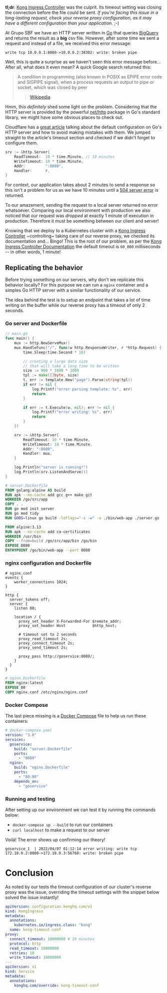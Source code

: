 **tl;dr**: [Kong Ingress Controller][] was the culprit. Its timeout setting was closing the
connection before the file could be sent. _If you're facing this issue in a
long-lasting request, check your reverse proxy configuration, as it may have a
different configuration than your application._ ;-)

At Grupo SBF we have an HTTP server written in [Go](https://go.dev/) that
queries [BigQuery](https://cloud.google.com/bigquery) and returns the result
as a **big** csv file. However, after some time we sent a request and instead
of a file, we received this error message:

```
write tcp 10.0.0.1:8080->10.0.0.2:38302: write: broken pipe
```

Well, this is quite a surprise as we haven't seen this error message before...
After all, what does it even mean? A quick Google search returned this:

> A condition in programming (also known in POSIX as EPIPE error code and
> SIGPIPE signal), when a process requests an output to pipe or socket, which
> was closed by peer
>
> > [Wikipedia](https://en.wikipedia.org/wiki/Broken_pipe)

Hmm, this _definitely_ shed some light on the problem. Considering that the
HTTP server is provided by the powerful [net/http](https://pkg.go.dev/net/http)
package in Go's standard library, we might have some obvious places to check
out.

Cloudflare has a [great
article](https://blog.cloudflare.com/exposing-go-on-the-internet/) talking
about the default configuration on Go's HTTP server and how to avoid making
mistakes with them. We jumped straight to the article's timeout section and
checked if we didn't forget to configure them.

```go
srv := &http.Server{
	ReadTimeout:  10 * time.Minute, // 10 minutes
	WriteTimeout: 10 * time.Minute,
	Addr:         ":8080",
	Handler:      r,
}
```

For context, our application takes about 2 minutes to send a response so this
isn't a problem for us as we have 10 minutes until a [504 server
error](https://developer.mozilla.org/en-US/docs/Web/HTTP/Status/504) is
returned.

To our amazement, sending the request to a local server returned no error
whatsoever. Comparing our local environment with production we also noticed
that our request was _dropped_ at exactly 1 minute of execution in production.
Therefore it must be something between our client and server!

Knowing that we deploy to a Kubernetes cluster with a [Kong Ingress
Controller][] ~controlling~ taking care of our reverse proxy, we checked its
documentation and... Bingo! This is the root of our problem, as per the [Kong
Ingress Controller Documentation][] the default timeout is `60_000`
milliseconds -- in other words, 1 minute!

## Replicating the behavior

Before trying something on our servers, why don't we replicate this behavior
locally? For this purpose we can run a `nginx` container and a simples Go HTTP
server with a similar functionality of our service.

The idea behind the test is to setup an endpoint that takes a lot of time writing
on the buffer while our reverse proxy has a timeout of only 2 seconds.

### Go server and Dockerfile

```go
// main.go
func main() {
    mux := http.NewServeMux()
    mux.HandleFunc("/", func(w http.ResponseWriter, r *http.Request) {
        time.Sleep(time.Second * 10)

        // creating a large data size
        // that will take a long time to be written
        size := 900 * 1000 * 1000
        tpl := make([]byte, size)
        t, err := template.New("page").Parse(string(tpl))
        if err != nil {
            log.Printf("error parsing template: %s", err)
            return
        }

        if err := t.Execute(w, nil); err != nil {
            log.Printf("error writing: %s", err)
            return
        }
    })

    srv := &http.Server{
        ReadTimeout: 10 * time.Minute,
        WriteTimeout: 10 * time.Minute,
        Addr: ":8080",
        Handler: mux,
    }

    log.Println("server is running!")
    log.Println(srv.ListenAndServe())
}
```

```Dockerfile
# server.Dockerfile
FROM golang:alpine AS build
RUN apk --no-cache add gcc g++ make git
WORKDIR /go/src/app
COPY . .
RUN go mod init server
RUN go mod tidy
RUN GOOS=linux go build -ldflags="-s -w" -o ./bin/web-app ./server.go

FROM alpine:3.13
RUN apk --no-cache add ca-certificates
WORKDIR /usr/bin
COPY --from=build /go/src/app/bin /go/bin
EXPOSE 8080
ENTRYPOINT /go/bin/web-app --port 8080
```

### nginx configuration and Dockerfile

```ucl
# nginx.conf
events {
    worker_connections 1024;
}

http {
  server_tokens off;
  server {
    listen 80;

    location / {
      proxy_set_header X-Forwarded-For $remote_addr;
      proxy_set_header Host            $http_host;

      # timeout set to 2 seconds
      proxy_read_timeout 2s;
      proxy_connect_timeout 2s;
      proxy_send_timeout 2s;

      proxy_pass http://goservice:8080/;
    }
  }
}
```

```Dockerfile
# nginx.Dockerfile
FROM nginx:latest
EXPOSE 80
COPY nginx.conf /etc/nginx/nginx.conf
```

### Docker Compose

The last piece missing is a [Docker Compose](https://docs.docker.com/compose/)
file to help us run these containers:

```yaml
# docker-compose.yaml
version: "3.6"
services:
  goservice:
    build: "server.Dockerfile"
    ports:
      - "8080"
  nginx:
    build: "nginx.Dockerfile"
    ports:
      - "80:80"
    depends_on:
      - "goservice"
```

### Running and testing

After setting up our environment we can test it by running the commands below:

- `docker-compose up --build` to run our containers
- `curl localhost` to make a request to our server

Voilá! The error shows up confirming our theory!

```shell
goservice_1  | 2022/04/07 01:12:14 error writing: write tcp 172.18.0.2:8080->172.18.0.3:56768: write: broken pipe
```

# Conclusion

As noted by our tests the timeout configuration of our cluster's reverse proxy
was the issue, overriding the timeout settings with the snippet below
solved the issue instantly!

```yaml
apiVersion: configuration.konghq.com/v1
kind: KongIngress
metadata:
  annotations:
    kubernetes.io/ingress.class: "kong"
  name: kong-timeout-conf
proxy:
  connect_timeout: 10000000 # 10 minutes
  protocol: http
  read_timeout: 10000000
  retries: 10
  write_timeout: 10000000
---
apiVersion: v1
kind: Service
metadata:
  annotations:
    konghq.com/override: kong-timeout-conf
```

[kong ingress controller documentation]: https://docs.konghq.com/gateway/1.1.x/reference/proxy/#3-proxying-and-upstream-timeouts
[kong ingress controller]: https://docs.konghq.com/kubernetes-ingress-controller/
